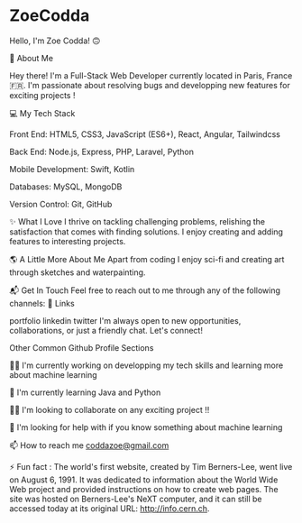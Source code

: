 # ZoeCodda

Hello, I'm Zoe Codda! 🙃

🚀 About Me

Hey there! I'm a Full-Stack Web Developer currently located in Paris, France 🇫🇷.
I'm passionate about resolving bugs and developping new features for exciting projects !

💻 My Tech Stack

Front End: HTML5, CSS3, JavaScript (ES6+), React, Angular, Tailwindcss

Back End: Node.js, Express, PHP, Laravel, Python

Mobile Development:  Swift, Kotlin

Databases: MySQL, MongoDB

Version Control: Git, GitHub


✨ What I Love
I thrive on tackling challenging problems, relishing the satisfaction that comes with finding solutions. I enjoy creating and adding features to interesting projects.

🌎 A Little More About Me
Apart from coding I enjoy sci-fi and creating art through sketches and waterpainting. 

📬 Get In Touch
Feel free to reach out to me through any of the following channels:
🔗 Links

portfolio linkedin twitter
I'm always open to new opportunities, collaborations, or just a friendly chat. Let's connect!


Other Common Github Profile Sections

👩‍💻 I'm currently working on developping my tech skills and learning more about machine learning

🧠 I'm currently learning Java and Python

👯‍♀️ I'm looking to collaborate on any exciting project !!

🤔 I'm looking for help with if you know something about machine learning

📫 How to reach me coddazoe@gmail.com

⚡️ Fun fact :
The world's first website, created by Tim Berners-Lee, went live on August 6, 1991. It was dedicated to information about the World Wide Web project and provided instructions on how to create web pages. The site was hosted on Berners-Lee's NeXT computer, and it can still be accessed today at its original URL: http://info.cern.ch.
